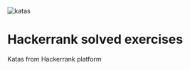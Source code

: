 ![katas](https://media.giphy.com/media/sJiAhV5VPheTK/giphy.gif)

# Hackerrank solved exercises
Katas from Hackerrank platform
